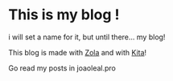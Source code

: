 # This is my blog !
i will set a name for it, but until there... my blog!

This blog is made with [Zola](https://www.getzola.org/) and with [Kita](https://github.com/st1020/kita)!

Go read my posts in joaoleal.pro